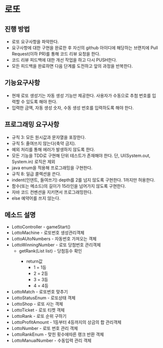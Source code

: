 # 로또
## 진행 방법
* 로또 요구사항을 파악한다.
* 요구사항에 대한 구현을 완료한 후 자신의 github 아이디에 해당하는 브랜치에 Pull Request(이하 PR)를 통해 코드 리뷰 요청을 한다.
* 코드 리뷰 피드백에 대한 개선 작업을 하고 다시 PUSH한다.
* 모든 피드백을 완료하면 다음 단계를 도전하고 앞의 과정을 반복한다.

## 기능요구사항
* 현재 로또 생성기는 자동 생성 기능만 제공한다. 사용자가 수동으로 추첨 번호를 입력할 수 있도록 해야 한다.
* 입력한 금액, 자동 생성 숫자, 수동 생성 번호를 입력하도록 해야 한다.

## 프로그래밍 요구사항
* 규칙 3: 모든 원시값과 문자열을 포장한다.
* 규칙 5: 줄여쓰지 않는다(축약 금지).
* 예외 처리를 통해 에러가 발생하지 않도록 한다.
* 모든 기능을 TDD로 구현해 단위 테스트가 존재해야 한다. 단, UI(System.out, System.in) 로직은 제외
* java enum을 적용해 프로그래밍을 구현한다.
* 규칙 8: 일급 콜렉션을 쓴다.
* indent(인덴트, 들여쓰기) depth를 2를 넘지 않도록 구현한다. 1까지만 허용한다.
* 함수(또는 메소드)의 길이가 15라인을 넘어가지 않도록 구현한다.
* 자바 코드 컨벤션을 지키면서 프로그래밍한다.
* else 예약어를 쓰지 않는다.
    
## 메소드 설명
* LottoController - gameStart()
* LottoMachine - 로또번호 생성관리객체
* LottoAUtoNumbers - 자동번호 가져오는 객체
* LottoWinningNumber - 로또 당첨번호 관리객체
    * getRank(List<integer> list) - 당첨등수 확인
        * return값
            * 1 = 1등
            * 2 = 2등
            * 3 = 3등
            * 4 = 4등
* LottoMatch - 로또번호 맞추기
* LottoStatusEnum - 로또상태 객체
* LottoShop - 로또 사는 객체
* LottoTicket - 로또 티켓 객체
* LottoRank - 로또 순위 구하기
* LottoProfitAmount - 1등부터 4등까지의 상금의 합 관리객체
* LottoNumber - 로또 번호 관리 객체
* LottoRankEnum - 맞힌 횟수에따른 랭크 반환 객체
* LottoManualNumber - 수동입력 관리 객체
